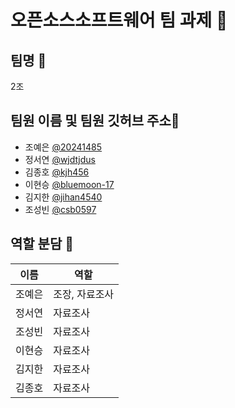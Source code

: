 # 오픈소스소프트웨어 팀 과제 🌱

## 팀명 💞️
2조

## 팀원 이름 및 팀원 깃허브 주소👋
- 조예은 [@20241485](https://github.com/20241485)
- 정서연 [@wjdtjdus](https://github.com/wjdtjdus)
- 김종호 [@kjh456](https://github.com/kjh456/git)
- 이현승 [@bluemoon-17](https://github.com/bluemoon-17)
- 김지한 [@jihan4540](https://github.com/jihan4540)
- 조성빈 [@csb0597](https://github.com/csb0597)

## 역할 분담 👀
|이름|역할|
|--|--|
|조예은|조장, 자료조사|
|정서연|자료조사|
|조성빈|자료조사|
|이현승|자료조사|
|김지한|자료조사|
|김종호|자료조사|

